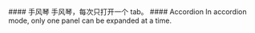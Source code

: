 <cn>
#### 手风琴
手风琴，每次只打开一个 tab。
</cn>

<us>
#### Accordion
In accordion mode, only one panel can be expanded at a time.
</us>
